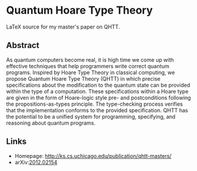 # Quantum Hoare Type Theory

LaTeX source for my master's paper on QHTT.

## Abstract
As quantum computers become real, it is high time we come up with effective techniques that help programmers write correct quantum programs. Inspired by Hoare Type Theory in classical computing, we propose Quantum Hoare Type Theory (QHTT) in which precise specifications about the modification to the quantum state can be provided within the type of a computation. These specifications within a Hoare type are given in the form of Hoare-logic style pre- and postconditions following the propositions-as-types principle. The type-checking process verifies that the implementation conforms to the provided specification. QHTT has the potential to be a unified system for programming, specifying, and reasoning about quantum programs.

## Links
- Homepage: http://ks.cs.uchicago.edu/publication/qhtt-masters/
- arXiv:[2012.02154](https://arxiv.org/abs/2012.02154)
